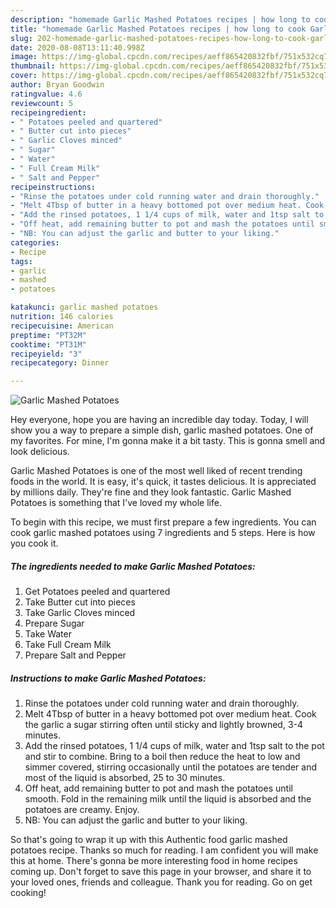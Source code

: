 ```yaml
---
description: "homemade Garlic Mashed Potatoes recipes | how long to cook Garlic Mashed Potatoes"
title: "homemade Garlic Mashed Potatoes recipes | how long to cook Garlic Mashed Potatoes"
slug: 202-homemade-garlic-mashed-potatoes-recipes-how-long-to-cook-garlic-mashed-potatoes
date: 2020-08-08T13:11:40.998Z
image: https://img-global.cpcdn.com/recipes/aeff865420832fbf/751x532cq70/garlic-mashed-potatoes-recipe-main-photo.jpg
thumbnail: https://img-global.cpcdn.com/recipes/aeff865420832fbf/751x532cq70/garlic-mashed-potatoes-recipe-main-photo.jpg
cover: https://img-global.cpcdn.com/recipes/aeff865420832fbf/751x532cq70/garlic-mashed-potatoes-recipe-main-photo.jpg
author: Bryan Goodwin
ratingvalue: 4.6
reviewcount: 5
recipeingredient:
- " Potatoes peeled and quartered"
- " Butter cut into pieces"
- " Garlic Cloves minced"
- " Sugar"
- " Water"
- " Full Cream Milk"
- " Salt and Pepper"
recipeinstructions:
- "Rinse the potatoes under cold running water and drain thoroughly."
- "Melt 4Tbsp of butter in a heavy bottomed pot over medium heat. Cook the garlic a sugar stirring often until sticky and lightly browned, 3-4 minutes."
- "Add the rinsed potatoes, 1 1/4 cups of milk, water and 1tsp salt to the pot and stir to combine. Bring to a boil then reduce the heat to low and simmer covered, stirring occasionally until the potatoes are tender and most of the liquid is absorbed, 25 to 30 minutes."
- "Off heat, add remaining butter to pot and mash the potatoes until smooth. Fold in the remaining milk until the liquid is absorbed and the potatoes are creamy. Enjoy."
- "NB: You can adjust the garlic and butter to your liking."
categories:
- Recipe
tags:
- garlic
- mashed
- potatoes

katakunci: garlic mashed potatoes 
nutrition: 146 calories
recipecuisine: American
preptime: "PT32M"
cooktime: "PT31M"
recipeyield: "3"
recipecategory: Dinner

---
```



![Garlic Mashed Potatoes](https://img-global.cpcdn.com/recipes/aeff865420832fbf/751x532cq70/garlic-mashed-potatoes-recipe-main-photo.jpg)

Hey everyone, hope you are having an incredible day today. Today, I will show you a way to prepare a simple dish, garlic mashed potatoes. One of my favorites. For mine, I'm gonna make it a bit tasty. This is gonna smell and look delicious.

Garlic Mashed Potatoes is one of the most well liked of recent trending foods in the world. It is easy, it's quick, it tastes delicious. It is appreciated by millions daily. They're fine and they look fantastic. Garlic Mashed Potatoes is something that I've loved my whole life.




To begin with this recipe, we must first prepare a few ingredients. You can cook garlic mashed potatoes using 7 ingredients and 5 steps. Here is how you cook it.

<!--inarticleads1-->

##### The ingredients needed to make Garlic Mashed Potatoes:

1. Get  Potatoes peeled and quartered
1. Take  Butter cut into pieces
1. Take  Garlic Cloves minced
1. Prepare  Sugar
1. Take  Water
1. Take  Full Cream Milk
1. Prepare  Salt and Pepper




<!--inarticleads2-->

##### Instructions to make Garlic Mashed Potatoes:

1. Rinse the potatoes under cold running water and drain thoroughly.
1. Melt 4Tbsp of butter in a heavy bottomed pot over medium heat. Cook the garlic a sugar stirring often until sticky and lightly browned, 3-4 minutes.
1. Add the rinsed potatoes, 1 1/4 cups of milk, water and 1tsp salt to the pot and stir to combine. Bring to a boil then reduce the heat to low and simmer covered, stirring occasionally until the potatoes are tender and most of the liquid is absorbed, 25 to 30 minutes.
1. Off heat, add remaining butter to pot and mash the potatoes until smooth. Fold in the remaining milk until the liquid is absorbed and the potatoes are creamy. Enjoy.
1. NB: You can adjust the garlic and butter to your liking.




So that's going to wrap it up with this Authentic food garlic mashed potatoes recipe. Thanks so much for reading. I am confident you will make this at home. There's gonna be more interesting food in home recipes coming up. Don't forget to save this page in your browser, and share it to your loved ones, friends and colleague. Thank you for reading. Go on get cooking!
